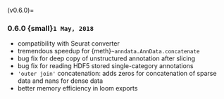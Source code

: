 (v0.6.0)=
### 0.6.0 {small}`1 May, 2018`

- compatibility with Seurat converter
- tremendous speedup for {meth}`~anndata.AnnData.concatenate`
- bug fix for deep copy of unstructured annotation after slicing
- bug fix for reading HDF5 stored single-category annotations
- `'outer join'` concatenation: adds zeros for concatenation of sparse data and nans for dense data
- better memory efficiency in loom exports
